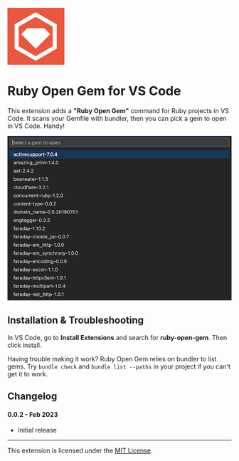 ![](icon.png)

# Ruby Open Gem for VS Code

This extension adds a **"Ruby Open Gem"** command for Ruby projects in VS Code. It scans your Gemfile with bundler, then you can pick a gem to open in VS Code. Handy!

![](screenshot.png)

## Installation & Troubleshooting

In VS Code, go to **Install Extensions** and search for **ruby-open-gem**. Then click install.

Having trouble making it work? Ruby Open Gem relies on bundler to list gems. Try `bundle check` and `bundle list --paths` in your project if you can't get it to work.

## Changelog

#### 0.0.2 - Feb 2023

- Initial release

---
This extension is licensed under the [MIT License](LICENSE).
